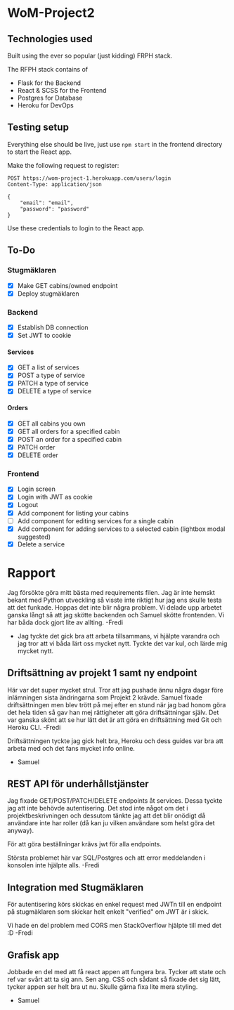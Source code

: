 # WoM-Project2
## Technologies used
Built using the ever so popular (just kidding) FRPH stack.

The RFPH stack contains of
- Flask for the Backend
- React & SCSS for the Frontend
- Postgres for Database
- Heroku for DevOps

## Testing setup
Everything else should be live, just use `npm start` in the frontend directory to start the React app. 

Make the following request to register:
```
POST https://wom-project-1.herokuapp.com/users/login
Content-Type: application/json

{
    "email": "email",
    "password": "password"
}
```
Use these credentials to login to the React app.

## To-Do 
### Stugmäklaren
- [x] Make GET cabins/owned endpoint
- [x] Deploy stugmäklaren
### Backend
- [x] Establish DB connection
- [x] Set JWT to cookie
#### Services
- [x] GET a list of services
- [x] POST a type of service
- [x] PATCH a type of service
- [x] DELETE a type of service
#### Orders
- [x] GET all cabins you own
- [x] GET all orders for a specified cabin
- [x] POST an order for a specified cabin
- [x] PATCH order
- [x] DELETE order
### Frontend
- [x] Login screen
- [x] Login with JWT as cookie
- [x] Logout
- [x] Add component for listing your cabins
- [ ] Add component for editing services for a single cabin
- [x] Add component for adding  services to a selected cabin (lightbox modal suggested)
- [x] Delete a service

# Rapport
Jag försökte göra mitt bästa med requirements filen. Jag är inte hemskt bekant med Python utveckling så visste inte riktigt hur jag ens skulle testa att det funkade. Hoppas det inte blir några problem. Vi delade upp arbetet ganska långt så att jag skötte backenden och Samuel skötte frontenden. Vi har båda dock gjort lite av allting.
-Fredi

- Jag tyckte det gick bra att arbeta tillsammans, vi hjälpte varandra och jag tror att vi båda lärt oss mycket nytt. Tyckte det var kul, och lärde mig mycket nytt. 

## Driftsättning av projekt 1 samt ny endpoint
Här var det super mycket strul. Tror att jag pushade ännu några dagar före inlämningen sista ändringarna som Projekt 2 krävde. Samuel fixade driftsättningen men blev trött på mej efter en stund när jag bad honom göra det hela tiden så gav han mej rättigheter att göra driftsättningar själv. Det var ganska skönt att se hur lätt det är att göra en driftsättning med Git och Heroku CLI.
-Fredi

Driftsättningen tyckte jag gick helt bra, Heroku och dess guides var bra att arbeta med och det fans mycket info online.
- Samuel

##  REST API för underhållstjänster
Jag fixade GET/POST/PATCH/DELETE endpoints åt services. Dessa tyckte jag att inte behövde autentisering. Det stod inte något om det i projektbeskrivningen och dessutom tänkte jag att det blir onödigt då användare inte har roller (då kan ju vilken användare som helst göra det anyway). 

För att göra beställningar krävs jwt för alla endpoints. 

Största problemet här var SQL/Postgres och att error meddelanden i konsolen inte hjälpte alls.
-Fredi

## Integration med Stugmäklaren
För autentisering körs skickas en enkel request med JWTn till en endpoint på stugmäklaren som skickar helt enkelt "verified" om JWT är i skick. 

Vi hade en del problem med CORS men StackOverflow hjälpte till med det :D
-Fredi

## Grafisk app
Jobbade en del med att få react appen att fungera bra. Tycker att state och ref var svårt att ta sig ann. Sen ang. CSS och sådant så fixade det sig lätt, tycker appen ser helt bra ut nu. Skulle gärna fixa lite mera styling. 
- Samuel
